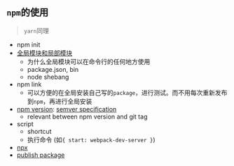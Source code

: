 ## `npm`的使用
> `yarn`同理

* npm init
* [全局模块和局部模块](https://nodejs.org/en/blog/npm/npm-1-0-global-vs-local-installation/)
  * 为什么全局模块可以在命令行的任何地方使用
  * package.json, bin
  * node shebang
* npm link
  * 可以方便的在全局安装自己写的`package`，进行测试。而不用每次重新发布到`npm`，再进行全局安装
* [npm version](https://classic.yarnpkg.com/en/docs/cli/version/): [semver specification](https://classic.yarnpkg.com/en/docs/dependency-versions/)
  * relevant between npm version and git tag
* script
  * shortcut
  * 执行命令 (如`{ start: webpack-dev-server }`)
* [npx](https://github.com/npm/npx#readme)
* [publish package](https://classic.yarnpkg.com/en/docs/cli/publish/)
